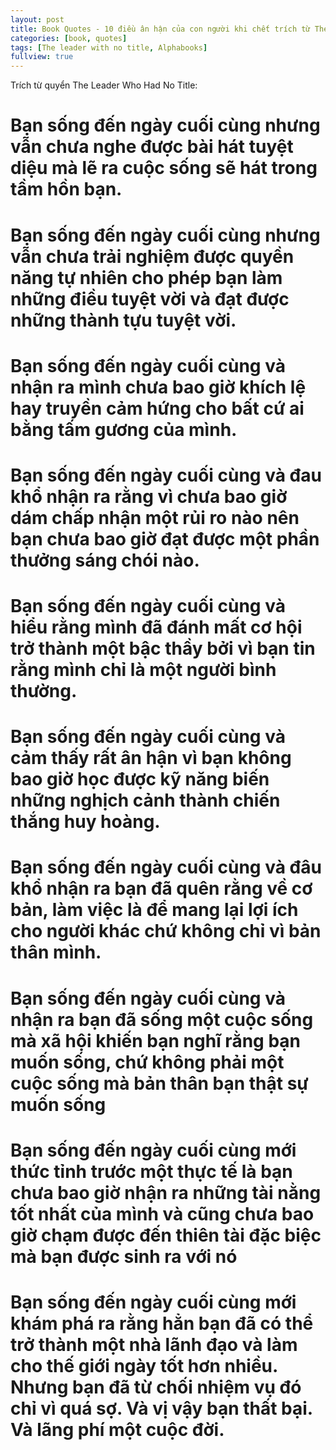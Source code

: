 ```yaml
---
layout: post
title: Book Quotes - 10 điều ân hận của con người khi chết trích từ The Leader Who Had No Title
categories: [book, quotes]
tags: [The leader with no title, Alphabooks]
fullview: true
---
```

Trích từ quyển The Leader Who Had No Title:

# Bạn sống đến ngày cuối cùng nhưng vẫn chưa nghe được bài hát tuyệt diệu mà lẽ ra cuộc sống sẽ hát trong tầm hồn bạn.
# Bạn sống đến ngày cuối cùng nhưng vẫn chưa trải nghiệm được quyền năng tự nhiên cho phép bạn làm những điều tuyệt vời và đạt được những thành tựu tuyệt vời.
# Bạn sống đến ngày cuối cùng và nhận ra mình chưa bao giờ khích lệ hay truyền cảm hứng cho bất cứ ai bằng tấm gương của mình.  
# Bạn sống đến ngày cuối cùng và đau khổ nhận ra rằng vì chưa bao giờ dám chấp nhận một rủi ro nào nên bạn chưa bao giờ đạt được một phần thưởng sáng chói nào.
# Bạn sống đến ngày cuối cùng và hiểu rằng mình đã đánh mất cơ hội trở thành một bậc thầy bởi vì bạn tin rằng mình chỉ là một người bình thường.
# Bạn sống đến ngày cuối cùng và cảm thấy rất ân hận vì bạn không bao giờ học được kỹ năng biến những nghịch cảnh thành chiến thắng huy hoàng.
# Bạn sống đến ngày cuối cùng và đâu khổ nhận ra bạn đã quên rằng về cơ bản, làm việc là để mang lại lợi ích cho người khác chứ không chỉ vì bản thân mình.
# Bạn sống đến ngày cuối cùng và nhận ra bạn đã sống một cuộc sống mà xã hội khiến bạn nghĩ rằng bạn muốn sống, chứ không phải một cuộc sống mà bản thân bạn thật sự muốn sống
# Bạn sống đến ngày cuối cùng mới thức tỉnh trước một thực tế là bạn chưa bao giờ nhận ra những tài nằng tốt nhất của mình và cũng chưa bao giờ chạm được đến thiên tài đặc biệc mà bạn được sinh ra với nó
# Bạn sống đến ngày cuối cùng mới khám phá ra rằng hẳn bạn đã có thể trở thành một nhà lãnh đạo và làm cho thế giới ngày tốt hơn nhiều. Nhưng bạn đã từ chối nhiệm vụ đó chỉ vì quá sợ. Và vị vậy bạn thất bại. Và lãng phí một cuộc đời.